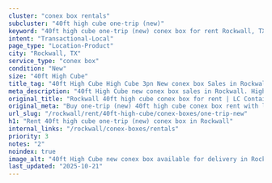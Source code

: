 ```yaml
---
cluster: "conex box rentals"
subcluster: "40ft high cube one-trip (new)"
keyword: "40ft high cube one-trip (new) conex box for rent Rockwall, TX"
intent: "Transactional-Local"
page_type: "Location-Product"
city: "Rockwall, TX"
service_type: "conex box"
condition: "New"
size: "40ft High Cube"
title_tag: "40ft High Cube High Cube 3pn New conex box Sales in Rockwall | LC Container"
meta_description: "40ft High Cube new conex box sales in Rockwall. High cube containers with extra height. Fast delivery, competitive pricing. Serving conex boxes area. Quote ID: UGC. Call (214) 524-4168 for your free quote today."
original_title: "Rockwall 40ft high cube conex box for rent | LC Container"
original_meta: "Buy one-trip (new) 40ft high cube conex box rent with local delivery in Rockwall, TX. LC Container — local Since 2003. Request a fast quote today."
url_slug: "/rockwall/rent/40ft-high-cube/conex-boxes/one-trip-new"
h1: "Rent 40ft high cube one-trip (new) conex box in Rockwall"
internal_links: "/rockwall/conex-boxes/rentals"
priority: 3
notes: "2"
noindex: true
image_alt: "40ft High Cube new conex box available for delivery in Rockwall"
last_updated: "2025-10-21"
---
```


<!-- TODO: Add unique city/inventory copy, images, and internal links here. -->
